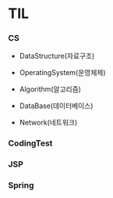 # TIL

### CS

- DataStructure(자료구조)

- OperatingSystem(운영체제)

- Algorithm(알고리즘)

- DataBase(데이터베이스)

- Network(네트워크)

### CodingTest

### JSP

### Spring
